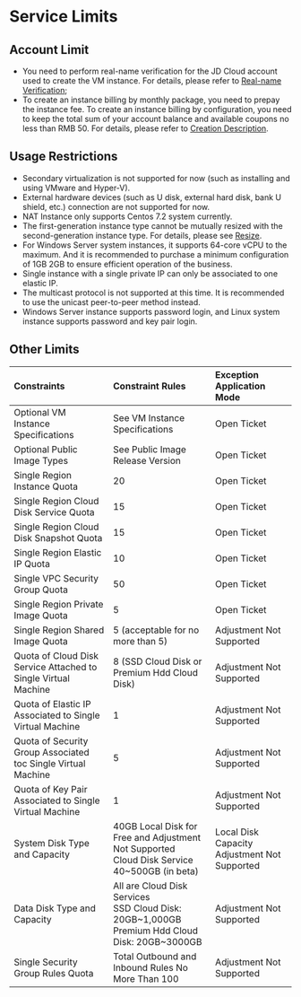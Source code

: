 # Service Limits

## Account Limit
* You need to perform real-name verification for the JD Cloud account used to create the VM instance. For details, please refer to [Real-name Verification]();
* To create an instance billing by monthly package, you need to prepay the instance fee. To create an instance billing by configuration, you need to keep the total sum of your account balance and available coupons no less than RMB 50. For details, please refer to [Creation Description]().

## Usage Restrictions
* Secondary virtualization is not supported for now (such as installing and using VMware and Hyper-V).
* External hardware devices (such as U disk, external hard disk, bank U shield, etc.) connection are not supported for now.
* NAT Instance only supports Centos 7.2 system currently.
* The first-generation instance type cannot be mutually resized with the second-generation instance type. For details, please see [Resize]().
* For Windows Server system instances, it supports 64-core vCPU to the maximum. And it is recommended to purchase a minimum configuration of 1GB 2GB to ensure efficient operation of the business.
* Single instance with a single private IP can only be associated to one elastic IP.
* The multicast protocol is not supported at this time. It is recommended to use the unicast peer-to-peer method instead.
* Windows Server instance supports password login, and Linux system instance supports password and key pair login.

## Other Limits
Constraints|Constraint Rules|Exception Application Mode   
:---|:---|:---     
Optional VM Instance Specifications|See VM Instance Specifications|Open Ticket 
Optional Public Image Types|See Public Image Release Version|Open Ticket         
Single Region Instance Quota|20|Open Ticket      
Single Region Cloud Disk Service Quota|15|Open Ticket       
Single Region Cloud Disk Snapshot Quota|15|Open Ticket   
Single Region Elastic IP Quota|10|Open Ticket
Single VPC Security Group Quota|50|Open Ticket  
Single Region Private Image Quota|5|Open Ticket  
Single Region Shared Image Quota|5 (acceptable for no more than 5)|Adjustment Not Supported
Quota of Cloud Disk Service Attached to Single Virtual Machine|8 (SSD Cloud Disk or Premium Hdd Cloud Disk)|Adjustment Not Supported       
Quota of Elastic IP Associated to Single Virtual Machine |1|Adjustment Not Supported        
Quota of Security Group Associated toc Single Virtual Machine|5|Adjustment Not Supported    
Quota of Key Pair Associated to Single Virtual Machine|1|Adjustment Not Supported     
System Disk Type and Capacity|40GB Local Disk for Free and Adjustment Not Supported<br>Cloud Disk Service 40~500GB (in beta)|Local Disk Capacity Adjustment Not Supported   
Data Disk Type and Capacity|All are Cloud Disk Services<br>SSD Cloud Disk: 20GB~1,000GB<br>Premium Hdd Cloud Disk: 20GB~​​3000GB|Adjustment Not Supported            
Single Security Group Rules Quota|Total Outbound and Inbound Rules No More Than 100|Adjustment Not Supported    


